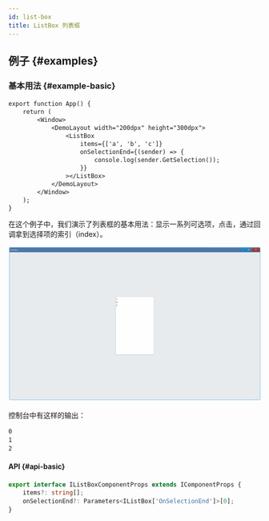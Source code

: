 ```yaml
---
id: list-box
title: ListBox 列表框
---
```


## 例子 {#examples}

### 基本用法 {#example-basic}

```tsx
export function App() {
    return (
        <Window>
            <DemoLayout width="200dpx" height="300dpx">
                <ListBox
                    items={['a', 'b', 'c']}
                    onSelectionEnd={(sender) => {
                        console.log(sender.GetSelection());
                    }}
                ></ListBox>
            </DemoLayout>
        </Window>
    );
}
```

在这个例子中，我们演示了列表框的基本用法：显示一系列可选项，点击，通过回调拿到选择项的索引（index）。

![list box basic](./assets/list-box-basic.gif)

控制台中有这样的输出：

```bash
0
1
2
```

#### API {#api-basic}

```ts
export interface IListBoxComponentProps extends IComponentProps {
    items?: string[];
    onSelectionEnd?: Parameters<IListBox['OnSelectionEnd']>[0];
}
```
